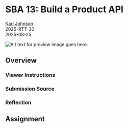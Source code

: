 # SBA 13: Build a Product API

[Karl Johnson](https://github.com/hirekarl)  
2025-RTT-30  
<time datetime="2025-08-25">2025-08-25</time>  

![Alt text for preview image goes here.]()

## Overview
### Viewer Instructions


### Submission Source


### Reflection


## Assignment
